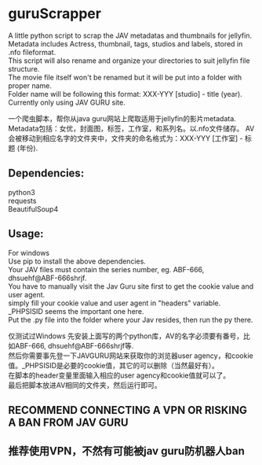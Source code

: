 # guruScrapper

A little python script to scrap the JAV metadatas and thumbnails for jellyfin.  
Metadata includes Actress, thumbnail, tags, studios and labels, stored in .nfo fileformat.  
This script will also rename and organize your directories to suit jellyfin file structure.  
The movie file itself won't be renamed but it will be put into a folder with proper name.  
Folder name will be following this format: XXX-YYY [studio] - title (year).
Currently only using JAV GURU site.  
  
一个爬虫脚本，帮你从java guru网站上爬取适用于jellyfin的影片metadata.  
Metadata包括：女优，封面图，标签，工作室，和系列名。以.nfo文件储存。
AV会被移动到相应名字的文件夹中，文件夹的命名格式为：XXX-YYY [工作室] - 标题 (年份).

## Dependencies:

python3  
requests  
BeautifulSoup4  

## Usage:
For windows  
Use pip to install the above dependencies.  
Your JAV files must contain the series number, eg. ABF-666, dhsuehf@ABF-666shrjf.  
You have to manually visit the Jav Guru site first to get the cookie value and user agent.  
simply fill your cookie value and user agent in "headers" variable. _PHPSISID seems the important one here.  
Put the .py file into the folder where your Jav resides, then run the py there.  

仅测试过Windows
先安装上面写的两个python库，AV的名字必须要有番号，比如ABF-666, dhsuehf@ABF-666shrjf等.  
然后你需要事先登一下JAVGURU网站来获取你的浏览器user agency，和cookie值。_PHPSISID是必要的cookie值，其它的可以删除（当然最好有）。  
在脚本的header变量里面输入相应的user agency和cookie值就可以了。  
最后把脚本放进AV相同的文件夹，然后运行即可。  
  
## RECOMMEND CONNECTING A VPN OR RISKING A BAN FROM JAV GURU
## 推荐使用VPN，不然有可能被jav guru防机器人ban
